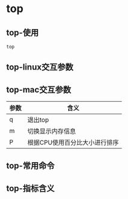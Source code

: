 # top

## top-使用

```bash
top
```
## top-linux交互参数


## top-mac交互参数

| 参数 | 含义                          |
| ---- | ----------------------------- |
| q    | 退出top                       |
| m    | 切换显示内存信息              |
| P    | 根据CPU使用百分比大小进行排序 |



## top-常用命令

## top-指标含义
